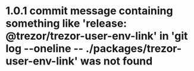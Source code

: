 # 1.0.1  commit message containing something like 'release: @trezor/trezor-user-env-link' in 'git log --oneline -- ./packages/trezor-user-env-link' was not found    
